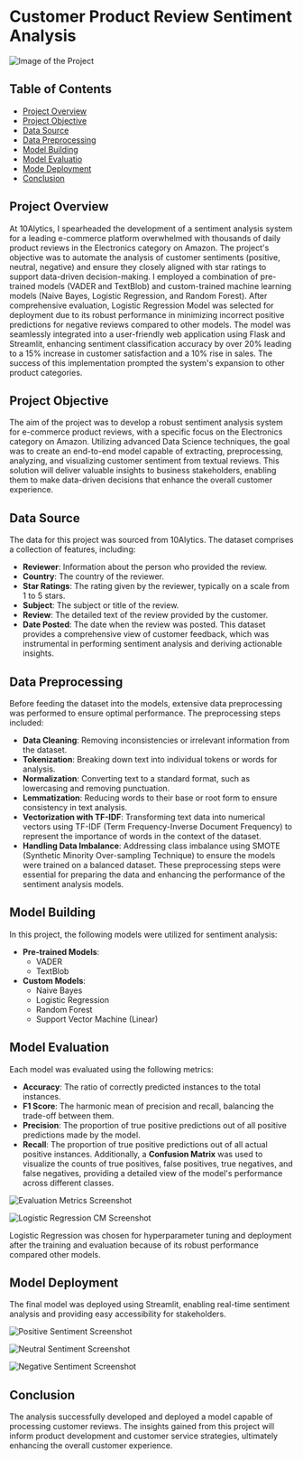 # Customer Product Review Sentiment Analysis

![Image of the Project](image_1.jpg)



## Table of Contents
- [Project Overview](#project-overview)
- [Project Objective](#project-objective)
- [Data Source](#data-source)
- [Data Preprocessing](#data-preprocessing)
- [Model Building](#model-building)
- [Model Evaluatio](#model-evaluation)
- [Mode Deployment](#model-deployment)
- [Conclusion](#conclusion)


## Project Overview
At 10Alytics, I spearheaded the development of a sentiment analysis system for a leading e-commerce platform overwhelmed 
with thousands of daily product reviews in the Electronics category on Amazon. The project's objective was to automate the 
analysis of customer sentiments (positive, neutral, negative) and ensure they closely aligned with star ratings to support 
data-driven decision-making. I employed a combination of pre-trained models (VADER and TextBlob) and custom-trained machine 
learning models (Naive Bayes, Logistic Regression, and Random Forest). After comprehensive evaluation, Logistic Regression Model 
was selected for deployment due to its robust performance in minimizing incorrect positive predictions for negative reviews 
compared to other models. The model was seamlessly integrated into a user-friendly web application using Flask and Streamlit, 
enhancing sentiment classification accuracy by over 20% leading to a 15% increase in customer satisfaction and a 10% rise 
in sales. The success of this implementation prompted the system's expansion to other product categories.


## Project Objective
The aim of the project was to develop a robust sentiment analysis system for e-commerce product reviews, with a specific focus on the 
Electronics category on Amazon. Utilizing advanced Data Science techniques, the goal was to create an end-to-end model capable 
of extracting, preprocessing, analyzing, and visualizing customer sentiment from textual reviews. This solution will deliver valuable 
insights to business stakeholders, enabling them to make data-driven decisions that enhance the overall customer experience.


## Data Source
The data for this project was sourced from 10Alytics. The dataset comprises a collection of features, including:
- **Reviewer**: Information about the person who provided the review.
- **Country**: The country of the reviewer.
- **Star Ratings**: The rating given by the reviewer, typically on a scale from 1 to 5 stars.
- **Subject**: The subject or title of the review.
- **Review**: The detailed text of the review provided by the customer.
- **Date Posted**: The date when the review was posted.
This dataset provides a comprehensive view of customer feedback, which was instrumental in performing sentiment analysis and
deriving actionable insights.


## Data Preprocessing
Before feeding the dataset into the models, extensive data preprocessing was performed to ensure optimal performance. 
The preprocessing steps included:
- **Data Cleaning**: Removing inconsistencies or irrelevant information from the dataset.
- **Tokenization**: Breaking down text into individual tokens or words for analysis.
- **Normalization**: Converting text to a standard format, such as lowercasing and removing punctuation.
- **Lemmatization**: Reducing words to their base or root form to ensure consistency in text analysis.
- **Vectorization with TF-IDF**: Transforming text data into numerical vectors using TF-IDF (Term Frequency-Inverse Document Frequency)
                                 to represent the importance of words in the context of the dataset.
- **Handling Data Imbalance**: Addressing class imbalance using SMOTE (Synthetic Minority Over-sampling Technique) to ensure the models
                               were trained on a balanced dataset.
These preprocessing steps were essential for preparing the data and enhancing the performance of the sentiment analysis models.


## Model Building
In this project, the following models were utilized for sentiment analysis:
- **Pre-trained Models**:
  - VADER
  - TextBlob
- **Custom Models**:
  - Naive Bayes
  - Logistic Regression
  - Random Forest
  - Support Vector Machine (Linear)
 

 ## Model Evaluation
 Each model was evaluated using the following metrics:
- **Accuracy**: The ratio of correctly predicted instances to the total instances.
- **F1 Score**: The harmonic mean of precision and recall, balancing the trade-off between them.
- **Precision**: The proportion of true positive predictions out of all positive predictions made by the model.
- **Recall**: The proportion of true positive predictions out of all actual positive instances.
Additionally, a **Confusion Matrix** was used to visualize the counts of true positives, false positives, true negatives, and false negatives,
providing a detailed view of the model's performance across different classes.

![Evaluation Metrics Screenshot](image_5.jpg)

![Logistic Regression CM Screenshot](image_6.jpg)

Logistic Regression was chosen for hyperparameter tuning and deployment after the training and evaluation because 
of its robust performance compared other models.


## Model Deployment
The final model was deployed using Streamlit, enabling real-time sentiment analysis and providing easy accessibility for stakeholders.

![Positive Sentiment Screenshot](image_2.jpg)

![Neutral Sentiment Screenshot](image_3.jpg)

![Negative Sentiment Screenshot](image_4.jpg)


## Conclusion
The analysis successfully developed and deployed a model capable of processing customer reviews. The insights gained from this project 
will inform product development and customer service strategies, ultimately enhancing the overall customer experience.
